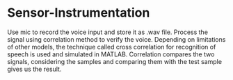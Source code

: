 # Sensor-Instrumentation

Use mic to record the voice input and store it as .wav file.
Process the signal using correlation method to verify the voice.
Depending on limitations of other models, the technique called cross correlation for
recognition of speech is used and simulated in MATLAB.
Correlation compares the two signals, considering the samples and comparing them
with the test sample gives us the result.


